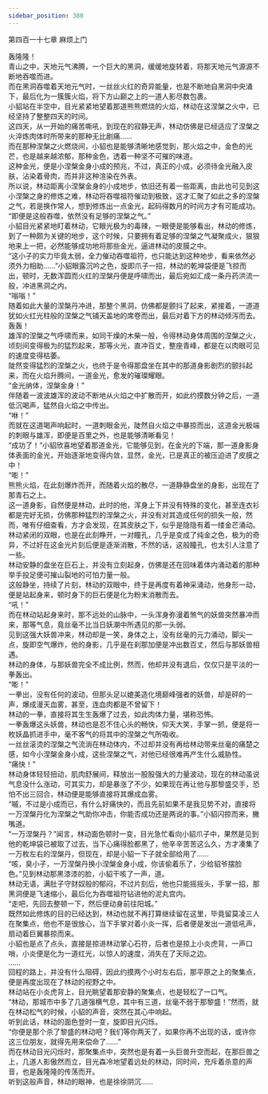 ```yaml
---
sidebar_position: 380
---
```

 第四百一十七章 麻烦上门


轰隆隆！  
青山之中，天地元气沸腾，一个巨大的黑洞，缓缓地旋转着，将那天地元气源源不断地吞噬而进。  
而在黑洞吞噬着天地元气时，一丝丝火红的奇异能量，也是不断地自黑洞中央涌下，最后化为一簇簇火焰，将下方山巅之上的一道人影尽数包裹。  
小貂站在半空中，目光紧紧地望着那道熊熊燃烧的火焰，林动在这涅槃之火中，已经坚持了整整四天的时间。  
这四天，从一开始的痛苦嘶吼，到现在的寂静无声，林动仿佛是已经适应了涅槃之火淬炼肉体时所带来的那种无比剧痛……  
而在那种涅槃之火燃烧间，小貂也是能够清晰地感觉到，那火焰之中，金色的光芒，也是越来越浓郁，那种金色，透着一种坚不可摧的味道。  
这种金光，便是小涅槃金身小成的预兆，不过，真正的小成，必须待金光融入皮肤，沾染着骨肉，而并非这种渲染在外表。  
所以说，林动距离小涅槃金身的小成地步，依旧还有着一些距离，由此也可见到这小涅槃之身的修炼之难，林动将吞噬祖符催动到极致，这才汇聚了如此之多的涅槃之气，若是换作常人，想到修炼出一点金光，起码得数月的时间方才有可能成功。  
“即便是这般吞噬，依然没有足够的涅槃之气。”  
小貂目光紧紧地盯着林动，它眼光极为的毒辣，一眼便是能够看出，林动的修炼，到了一种颇为关键的地步，这个时候，只要拥有着足够的涅槃之气凝聚成火，狠狠地来上一把，必然能够成功地将那些金光，逼进林动的皮膜之中。  
“这小子的实力毕竟太弱，全力催动吞噬祖符，也只能达到这种地步，看来依然必须外力相助……”小貂眼露沉吟之色，旋即爪子一招，林动的乾坤袋便是飞掠而出，顿时，无数浑圆而火红的涅槃丹便是呼啸而出，最后宛如汇成一条丹药洪流一般，冲进黑洞之内。  
“嗡嗡！”  
随着如此大量的涅槃丹冲进，那整个黑洞，仿佛都是颤抖了起来，紧接着，一道道犹如火红光柱般的涅槃之气铺天盖地的席卷而出，最后对着下方的林动倾泻而去。  
轰轰！  
雄浑的涅槃之气呼啸而来，如同干燥的木柴一般，令得林动身体周围的涅槃之火，顷刻间变得极为的猛烈起来，那等火光，直冲百丈，整座青峰，都是在以肉眼可见的速度变得枯萎。  
陡然变得猛烈的涅槃之火，也终于是令得那盘坐在其中的那道身影剧烈的颤抖起来，而在火焰升腾间，一道金光，愈发的璀璨耀眼。  
“金光纳体，涅槃金身！”  
伴随着一波波雄浑的波动不断地从火焰之中扩散而开，如此约摸数分钟之后，一道低沉喝声，猛然自火焰之中传出。  
“咻！”  
而就在这道喝声响起时，一道刺眼金光，陡然自火焰之中暴掠而出，这道金光极端的刺眼与雄浑，即便是百里之外，也是能够清晰看见！  
“成功了！”小貂欣喜地望着那道金光，它能够见到，在金光的下端，那一道身影身体表面的金光，开始逐渐地变得内敛，显然，金光，已是真正的被压迫进了皮膜之中！  
“嘭！”  
熊熊火焰，在此刻爆炸而开，而随着火焰的散尽，一道静静盘坐的身影，出现在了那青石之上。  
这一道身影，自然便是林动，此时的他，浑身上下并没有特殊的变化，甚至连衣衫都是完好无损，仿佛那种猛烈的涅槃之火，并没有对其造成任何的损失一般，然而，唯有仔细查看，方才会发现，在其皮肤之下，似乎是隐隐有着一缕金芒涌动。  
林动紧闭的双眼，也是在此刻睁开，一对瞳孔，几乎是变成了纯金之色，极为的奇异，不过好在这金光片刻后便是逐渐消散，不然的话，这般瞳孔，也太引人注意了一些。  
林动安静的盘坐在巨石上，并没有立刻起身，仿佛是还在回味着体内涌动着的那种举手投足便可摧山裂地的可怕力量一般。  
这般静坐，持续了片刻，林动的双眼中，终于是再度有着神采涌动，他身形一动，便是站起身来，顿时身下的巨石便是化为粉末消散而去。  
“吼！”  
而在林动站起身来时，那不远处的山脉中，一头浑身弥漫着煞气的妖兽突然暴冲而来，那等气息，竟丝毫不比当日妖潮中所遇见的那一头弱。  
见到这强大妖兽冲来，林动却是一笑，身体之上，没有丝毫的元力涌动，脚尖一点，旋即空气爆炸，他的身影，几乎是在刹那加便是冲出数百丈，然后与那妖兽相遇。  
林动的身体，与那妖兽完全不成比例，然而，他却并没有退后，仅仅只是平淡的一拳轰出。  
“嘭！”  
一拳出，没有任何的波动，但那头足以媲美造化境巅峰强者的妖兽，却是砰的一声，爆成漫天血雾，甚至，连血肉都是不曾留下！  
林动的一拳，直接将其生生轰爆了过去，如此肉体力量，堪称恐怖。  
一拳轰爆这头妖兽，林动也是忍不住心头的畅快，仰天大笑，手掌一抓，便是将一枚妖晶抓进手中，毫不客气的将其中的涅槃之气所吸收。  
一丝丝滚烫的涅槃之气流淌在林动体内，不过却并没有再给林动带来丝毫的痛楚之感，如今小涅槃金身小成，这些涅槃之气，对他已经很难再产生什么威胁性。  
“痛快！”  
林动身体轻轻扭动，肌肉舒展间，释放出一股股强大的力量波动，现在的林动虽说气息没什么涨动，可其实力，却是暴涨了不少，如果现在再让他与那黎盛交手，恐怕不出三回合，林动便是能够直接将其爆成血雾。  
“嘁，不过是小成而已，有什么好痛快的，而且先前如果不是我见势不对，直接将一万涅槃丹化为涅槃之气助你冲击，你能否成功还是两说的事。”小貂闪掠而来，撇嘴道。  
“一万涅槃丹？”闻言，林动面色顿时一变，目光急忙看向小貂爪子中，果然是见到他的乾坤袋已被取了过去，当下心痛得脸都黑了，他辛辛苦苦这么久，方才凑集了一万枚左右的涅槃丹，但现在，却是小貂一下子就全部给用了……  
“咳，臭小子，一万涅槃丹换小涅槃金身小成，你该偷着乐了，少给貂爷摆脸色。”见到林动那黑漆漆的脸，小貂干咳了一声，道。  
林动无语，满肚子守财奴般的郁闷，不过片刻后，他也只能摇摇头，手掌一招，那黑洞便是飞速缩小，最后化为吞噬祖符钻进他的泥丸宫内。  
“走吧，先回去整顿一下，然后便动身前往阳城。”  
既然如此修炼的目的已经达到，林动也就不再打算继续留在这里，毕竟留莫凌三人在聚集点，他也不是很放心，当下手掌对着小炎一挥，后者便是发出一道低吼声，扇动着巨翼暴掠而来。  
小貂也是点了点头，直接是掠进林动掌心石符，后者也是掠上小炎虎背，一声口哨，小炎便是化为一道红光，以惊人的速度，消失在了天际之边。  
……  
回程的路上，并没有什么阻碍，因此约摸两个小时左右后，那平原之上的聚集点，便是再度出现在了林动的视野之中。  
林动站在小炎虎背上，目光眺望着那安静的聚集点，也是轻松了一口气。  
“林动，那城市中多了几道强横气息，其中有三道，丝毫不弱于那黎盛！”然而，就在林动松气的时候，小貂的声音，突然在其心中响起。  
听到此话，林动的面色登时一变，旋即目光闪烁。  
“你便是那个杀了黎盛的林动吧？我们等你两天了，如果你再不出现的话，或许你这三位朋友，就得先用来偿命了……”  
而在林动目光闪烁时，那聚集点中，突然也是有着一头巨兽升空而起，在那巨兽之上，几道人影傲然而立，目光森冷地望着远处的林动，同时间，充斥着杀意的声音，也是轰隆隆的传荡而开。  
听到这般声音，林动的眼神，也是徐徐阴沉……  
  
  

